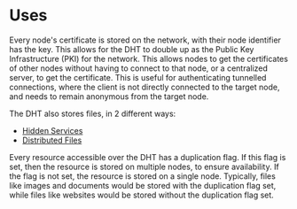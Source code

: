 # Uses

Every node's certificate is stored on the network, with their node identifier has the key. This allows for the DHT to
double up as the Public Key Infrastructure (PKI) for the network. This allows nodes to get the certificates of other
nodes without having to connect to that node, or a centralized server, to get the certificate. This is useful for
authenticating tunnelled connections, where the client is not directly connected to the target node, and needs to remain
anonymous from the target node.

The DHT also stores files, in 2 different ways:

- [Hidden Services](Hidden-Services.md)
- [Distributed Files](File-Storage.md)

Every resource accessible over the DHT has a duplication flag. If this flag is set, then the resource is stored on
multiple nodes, to ensure availability. If the flag is not set, the resource is stored on a single node. Typically,
files like images and documents would be stored with the duplication flag set, while files like websites would be stored
without the duplication flag set.
